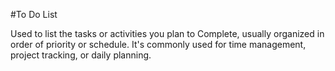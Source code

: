 #To Do List


Used to list the tasks or activities you plan to Complete, usually organized in order of priority or schedule. It's commonly used for time management, project tracking, or daily planning.
